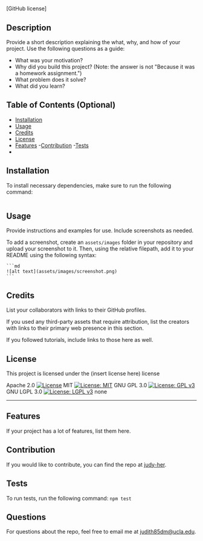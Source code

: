 # <Your-Project-Title>

[GitHub license]

## Description

Provide a short description explaining the what, why, and how of your project. Use the following questions as a guide:

- What was your motivation?
- Why did you build this project? (Note: the answer is not "Because it was a homework assignment.")
- What problem does it solve?
- What did you learn?

## Table of Contents (Optional)

- [Installation](#installation)
- [Usage](#usage)
- [Credits](#credits)
- [License](#license)
- [Features](#features) -[Contribution](#contribution) -[Tests](#tests)
-

## Installation

To install necessary dependencies, make sure to run the following command:

```npm i

```

## Usage

Provide instructions and examples for use. Include screenshots as needed.

To add a screenshot, create an `assets/images` folder in your repository and upload your screenshot to it. Then, using the relative filepath, add it to your README using the following syntax:

    ```md
    ![alt text](assets/images/screenshot.png)
    ```

## Credits

List your collaborators with links to their GitHub profiles.

If you used any third-party assets that require attribution, list the creators with links to their primary web presence in this section.

If you followed tutorials, include links to those here as well.

## License

This project is licensed under the (insert license here) license

Apache 2.0
[![License](https://img.shields.io/badge/License-Apache_2.0-blue.svg)](https://opensource.org/licenses/Apache-2.0)
MIT
[![License: MIT](https://img.shields.io/badge/License-MIT-yellow.svg)](https://opensource.org/licenses/MIT)
GNU GPL 3.0
[![License: GPL v3](https://img.shields.io/badge/License-GPLv3-blue.svg)](https://www.gnu.org/licenses/gpl-3.0)
GNU LGPL 3.0
[![License: LGPL v3](https://img.shields.io/badge/License-LGPL_v3-blue.svg)](https://www.gnu.org/licenses/lgpl-3.0)
none

---

## Features

If your project has a lot of features, list them here.

## Contribution

If you would like to contribute, you can find the repo at [judy-her](https://github.com/judy-her).

## Tests

To run tests, run the following command:
`npm test`

## Questions

For questions about the repo, feel free to email me at judith85dm@ucla.edu.
